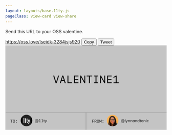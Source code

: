 ```yaml
---
layout: layouts/base.11ty.js
pageClass: view-card view-share 
---
```


<main class="container">
  <div class="content">
    <section class="cta">
      <p class="center">Send this URL to your OSS valentine.</p>
      <!-- NOTE: Clicking this should probably copy the URL to your clipboard and not link to the page? -->
      <a href="/recipient" class="share-link">https://oss.love/lseidk-3284jsjs920</a>
      <button>Copy</button>
      <button>Tweet</button>
    </section>
    <img src="/img/valentine-final.svg" alt="" class="valentine" />
  </div>
</main>
